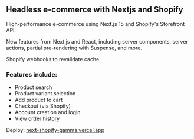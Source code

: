 ## Headless e-commerce with Nextjs and Shopify

High-performance e-commerce using Next.js 15 and Shopify's Storefront API.

New features from Next.js and React, including server components, server actions, partial pre-rendering with Suspense, and more.

Shopify webhooks to revalidate cache.

### Features include:
- Product search
- Product variant selection
- Add product to cart
- Checkout (via Shopify)
- Account creation and login
- View order history

Deploy: [next-shopify-gamma.vercel.app](https://next-shopify-gamma.vercel.app/)
